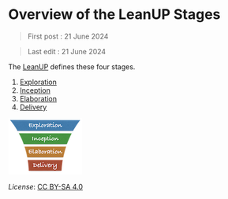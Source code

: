 # Overview of the LeanUP Stages

> First post : 21 June 2024

> Last edit : 21 June 2024

The [LeanUP](/Overview/leanup.md) defines these four stages.

1. [Exploration](/Stages/exploration.md)
2. [Inception](/Stages/inception.md)
3. [Elaboration](/Stages/elaboration.md)
4. [Delivery](/Stages/delivery.md)

[<img src="/images/leanupLogo s.png" alt="drawing" class="center" width="150"/>](/Overview/leanup.md)

*License*: [CC BY-SA 4.0](https://creativecommons.org/licenses/by-sa/4.0/deed.en)

